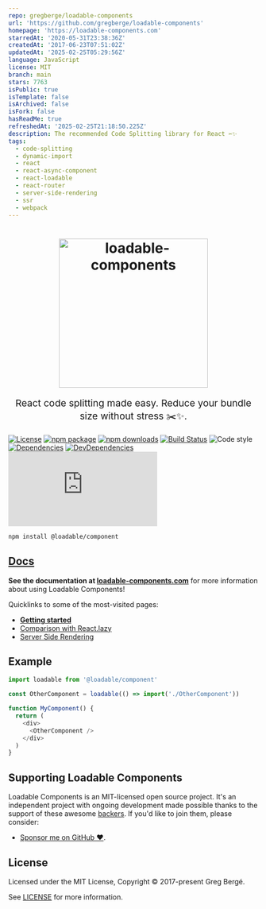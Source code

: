 ```yaml
---
repo: gregberge/loadable-components
url: 'https://github.com/gregberge/loadable-components'
homepage: 'https://loadable-components.com'
starredAt: '2020-05-31T23:38:36Z'
createdAt: '2017-06-23T07:51:02Z'
updatedAt: '2025-02-25T05:29:56Z'
language: JavaScript
license: MIT
branch: main
stars: 7763
isPublic: true
isTemplate: false
isArchived: false
isFork: false
hasReadMe: true
refreshedAt: '2025-02-25T21:18:50.225Z'
description: The recommended Code Splitting library for React ✂️✨
tags:
  - code-splitting
  - dynamic-import
  - react
  - react-async-component
  - react-loadable
  - react-router
  - server-side-rendering
  - ssr
  - webpack
---
```


<h1 align="center">
  <img src="https://raw.githubusercontent.com/gregberge/loadable-components/master/resources/loadable-components.png" alt="loadable-components" title="loadable-components" width="300">
</h1>
<p align="center" style="font-size: 1.2rem;">React code splitting made easy. Reduce your bundle size without stress ✂️✨.</p>

[![License](https://img.shields.io/npm/l/@loadable/component.svg)](https://github.com/gregberge/loadable-components/blob/master/LICENSE)
[![npm package](https://img.shields.io/npm/v/@loadable/component/latest.svg)](https://www.npmjs.com/package/@loadable/component)
[![npm downloads](https://img.shields.io/npm/dm/@loadable/component.svg)](https://www.npmjs.com/package/@loadable/component)
[![Build Status](https://img.shields.io/travis/gregberge/loadable-components.svg)](https://travis-ci.org/gregberge/loadable-components)
![Code style](https://img.shields.io/badge/code_style-prettier-ff69b4.svg)
[![Dependencies](https://img.shields.io/david/gregberge/loadable-components.svg?path=packages%2Fcomponent)](https://david-dm.org/gregberge/loadable-components?path=packages/component)
[![DevDependencies](https://img.shields.io/david/dev/gregberge/loadable-components.svg)](https://david-dm.org/gregberge/loadable-components?type=dev)
[![Small size](https://img.badgesize.io/https://unpkg.com/@loadable/component/dist/loadable.min.js?compression=gzip)](https://unpkg.com/@loadable/component/dist/loadable.min.js)

```bash
npm install @loadable/component
```

## [Docs](https://loadable-components.com)

**See the documentation at [loadable-components.com](https://loadable-components.com)** for more information about using Loadable Components!

Quicklinks to some of the most-visited pages:

- [**Getting started**](https://loadable-components.com/docs/getting-started/)
- [Comparison with React.lazy](https://loadable-components.com/docs/loadable-vs-react-lazy/)
- [Server Side Rendering](https://loadable-components.com/docs/server-side-rendering/)

## Example

```js
import loadable from '@loadable/component'

const OtherComponent = loadable(() => import('./OtherComponent'))

function MyComponent() {
  return (
    <div>
      <OtherComponent />
    </div>
  )
}
```

## Supporting Loadable Components

Loadable Components is an MIT-licensed open source project. It's an independent project with ongoing development made possible thanks to the support of these awesome [backers](/BACKERS.md). If you'd like to join them, please consider:

- [Sponsor me on GitHub ❤️](https://github.com/sponsors/gregberge).

## License

Licensed under the MIT License, Copyright © 2017-present Greg Bergé.

See [LICENSE](./LICENSE) for more information.
